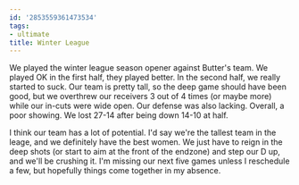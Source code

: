 ```yaml
---
id: '2853559361473534'
tags:
- ultimate
title: Winter League
---
```


We played the winter league season opener against Butter's team. We played OK in the first half, they played better. In the second half, we really started to suck. Our team is pretty tall, so the deep game should have been good, but we overthrew our receivers 3 out of 4 times (or maybe more) while our in-cuts were wide open. Our defense was also lacking. Overall, a poor showing. We lost 27-14 after being down 14-10 at half.

I think our team has a lot of potential. I'd say we're the tallest team in the leage, and we definitely have the best women. We just have to reign in the deep shots (or start to aim at the front of the endzone) and step our D up, and we'll be crushing it. I'm missing our next five games unless I reschedule a few, but hopefully things come together in my absence.
